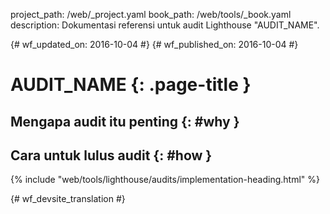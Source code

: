 project_path: /web/_project.yaml
book_path: /web/tools/_book.yaml
description: Dokumentasi referensi untuk audit Lighthouse "AUDIT_NAME".

{# wf_updated_on: 2016-10-04 #}
{# wf_published_on: 2016-10-04 #}

# AUDIT_NAME  {: .page-title }

## Mengapa audit itu penting {: #why }

## Cara untuk lulus audit {: #how }

{% include "web/tools/lighthouse/audits/implementation-heading.html" %}


{# wf_devsite_translation #}
